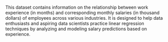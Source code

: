 This dataset contains information on the relationship between work experience (in months) and corresponding monthly salaries (in thousand dollars) of employees across various industries. It is designed to help data enthusiasts and aspiring data scientists practice linear regression techniques by analyzing and modeling salary predictions based on experience.
